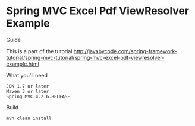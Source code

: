 # Spring MVC Excel Pdf ViewResolver Example

Guide

This is a part of the tutorial http://javabycode.com/spring-framework-tutorial/spring-mvc-tutorial/spring-mvc-excel-pdf-viewresolver-example.html

What you'll need

    JDK 1.7 or later
    Maven 3 or later
    Spring MVC 4.2.6.RELEASE  

Build

    mvn clean install    
